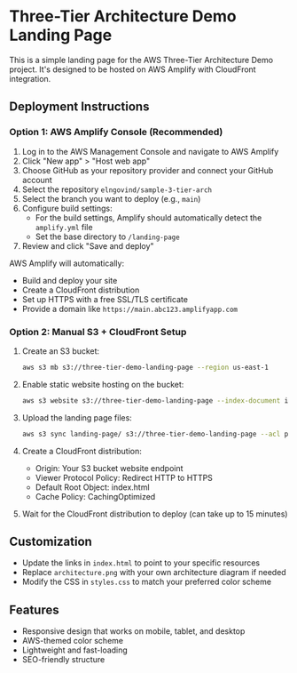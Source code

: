 # Three-Tier Architecture Demo Landing Page

This is a simple landing page for the AWS Three-Tier Architecture Demo project. It's designed to be hosted on AWS Amplify with CloudFront integration.

## Deployment Instructions

### Option 1: AWS Amplify Console (Recommended)

1. Log in to the AWS Management Console and navigate to AWS Amplify
2. Click "New app" > "Host web app"
3. Choose GitHub as your repository provider and connect your GitHub account
4. Select the repository `elngovind/sample-3-tier-arch`
5. Select the branch you want to deploy (e.g., `main`)
6. Configure build settings:
   - For the build settings, Amplify should automatically detect the `amplify.yml` file
   - Set the base directory to `/landing-page`
7. Review and click "Save and deploy"

AWS Amplify will automatically:
- Build and deploy your site
- Create a CloudFront distribution
- Set up HTTPS with a free SSL/TLS certificate
- Provide a domain like `https://main.abc123.amplifyapp.com`

### Option 2: Manual S3 + CloudFront Setup

1. Create an S3 bucket:
   ```bash
   aws s3 mb s3://three-tier-demo-landing-page --region us-east-1
   ```

2. Enable static website hosting on the bucket:
   ```bash
   aws s3 website s3://three-tier-demo-landing-page --index-document index.html
   ```

3. Upload the landing page files:
   ```bash
   aws s3 sync landing-page/ s3://three-tier-demo-landing-page --acl public-read
   ```

4. Create a CloudFront distribution:
   - Origin: Your S3 bucket website endpoint
   - Viewer Protocol Policy: Redirect HTTP to HTTPS
   - Default Root Object: index.html
   - Cache Policy: CachingOptimized

5. Wait for the CloudFront distribution to deploy (can take up to 15 minutes)

## Customization

- Update the links in `index.html` to point to your specific resources
- Replace `architecture.png` with your own architecture diagram if needed
- Modify the CSS in `styles.css` to match your preferred color scheme

## Features

- Responsive design that works on mobile, tablet, and desktop
- AWS-themed color scheme
- Lightweight and fast-loading
- SEO-friendly structure